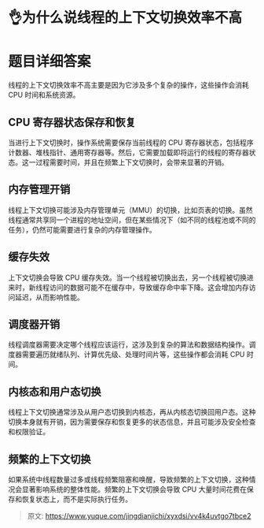 # 👌为什么说线程的上下文切换效率不高

# 题目详细答案
线程的上下文切换效率不高主要是因为它涉及多个复杂的操作，这些操作会消耗 CPU 时间和系统资源。

## CPU 寄存器状态保存和恢复
当进行上下文切换时，操作系统需要保存当前线程的 CPU 寄存器状态，包括程序计数器、堆栈指针、通用寄存器等。然后，它需要加载即将运行的线程的寄存器状态。这一过程需要时间，并且在频繁上下文切换时，会带来显著的开销。

## 内存管理开销
线程上下文切换可能涉及内存管理单元（MMU）的切换，比如页表的切换。虽然线程通常共享同一个进程的地址空间，但在某些情况下（如不同的线程池或不同的任务），仍然可能需要进行复杂的内存管理操作。

## 缓存失效
上下文切换会导致 CPU 缓存失效。当一个线程被切换出去，另一个线程被切换进来时，新线程访问的数据可能不在缓存中，导致缓存命中率下降。这会增加内存访问延迟，从而影响性能。

## 调度器开销
线程调度器需要决定哪个线程应该运行，这涉及到复杂的算法和数据结构操作。调度器需要遍历就绪队列、计算优先级、处理时间片等，这些操作都会消耗 CPU 时间。

## 内核态和用户态切换
线程上下文切换通常涉及从用户态切换到内核态，再从内核态切换回用户态。这种切换本身就有开销，因为需要保存和恢复更多的状态信息，并且可能涉及安全检查和权限验证。

## 频繁的上下文切换
如果系统中线程数量过多或线程频繁阻塞和唤醒，导致频繁的上下文切换，这种情况会显著影响系统的整体性能。频繁的上下文切换会导致 CPU 大量时间花费在保存和恢复状态上，而不是实际执行任务。



> 原文: <https://www.yuque.com/jingdianjichi/xyxdsi/vv4k4uvtgo7tbce2>